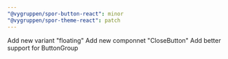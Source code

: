 ```yaml
---
"@vygruppen/spor-button-react": minor
"@vygruppen/spor-theme-react": patch
---
```


Add new variant "floating"
Add new componnet "CloseButton"
Add better support for ButtonGroup
